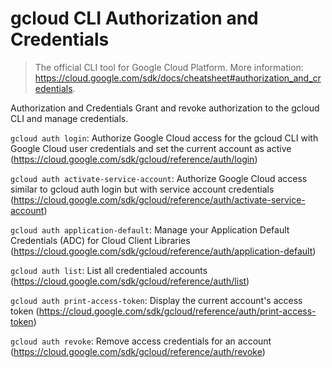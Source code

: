# gcloud CLI Authorization and Credentials

> The official CLI tool for Google Cloud Platform.
> More information: <https://cloud.google.com/sdk/docs/cheatsheet#authorization_and_credentials>.

Authorization and Credentials
Grant and revoke authorization to the gcloud CLI and manage credentials.

`gcloud auth login`: Authorize Google Cloud access for the gcloud CLI with Google Cloud user credentials and set the current account as active (https://cloud.google.com/sdk/gcloud/reference/auth/login)

`gcloud auth activate-service-account`: Authorize Google Cloud access similar to gcloud auth login but with service account credentials (https://cloud.google.com/sdk/gcloud/reference/auth/activate-service-account)

`gcloud auth application-default`: Manage your Application Default Credentials (ADC) for Cloud Client Libraries (https://cloud.google.com/sdk/gcloud/reference/auth/application-default)

`gcloud auth list`: List all credentialed accounts (https://cloud.google.com/sdk/gcloud/reference/auth/list)

`gcloud auth print-access-token`: Display the current account's access token (https://cloud.google.com/sdk/gcloud/reference/auth/print-access-token)

`gcloud auth revoke`: Remove access credentials for an account (https://cloud.google.com/sdk/gcloud/reference/auth/revoke)
